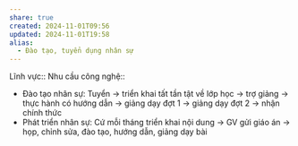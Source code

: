 ```yaml
---
share: true
created: 2024-11-01T09:56
updated: 2024-11-01T19:58
alias:
  - Đào tạo, tuyển dụng nhân sự
---
```

Lĩnh vực:: 
Nhu cầu công nghệ::

- Đào tạo nhân sự: Tuyển → triển khai tất tần tật về lớp học → trợ giảng → thực hành có hướng dẫn → giảng dạy đợt 1 →  giảng dạy đợt 2 → nhận chính thức
- Phát triển nhân sự: Cứ mỗi tháng triển khai nội dung → GV gửi giáo án → họp, chỉnh sửa, đào tạo, hướng dẫn, giảng dạy bài